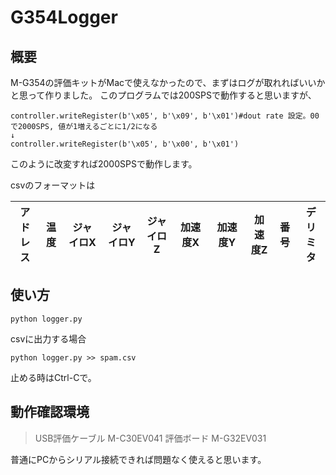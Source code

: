 # G354Logger

## 概要
M-G354の評価キットがMacで使えなかったので、まずはログが取れればいいかと思って作りました。
このプログラムでは200SPSで動作すると思いますが、

```
controller.writeRegister(b'\x05', b'\x09', b'\x01')#dout rate 設定。00で2000SPS, 値が1増えるごとに1/2になる
↓
controller.writeRegister(b'\x05', b'\x00', b'\x01')
```

このように改変すれば2000SPSで動作します。

csvのフォーマットは

| アドレス | 温度 | ジャイロX　| ジャイロY　| ジャイロZ | 加速度X　| 加速度Y　| 加速度Z |番号| デリミタ |
-------------|---- |---|---|---|---|---|---|---|---


## 使い方

```
python logger.py
```

csvに出力する場合

```
python logger.py >> spam.csv
```

止める時はCtrl-Cで。

## 動作確認環境

> USB評価ケーブル M-C30EV041
> 評価ボード M-G32EV031

普通にPCからシリアル接続できれば問題なく使えると思います。
